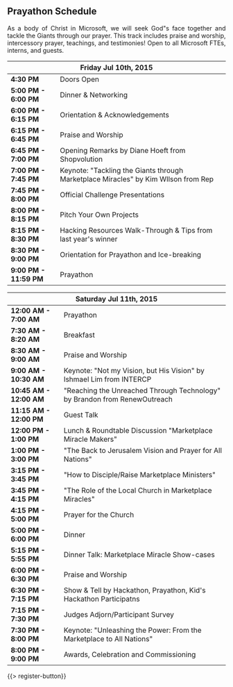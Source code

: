 ## <i class="icon fa-clock-o"></i> Prayathon Schedule

<p style="text-align: justify;">
As a body of Christ in Microsoft, we will seek God&quot;s face together and tackle the Giants through our prayer. This track includes praise and worship, intercessory prayer, teachings, and testimonies! Open to all Microsoft FTEs, interns, and guests. 
</p>
<table class="default">
<thead>
<tr class="row-1 odd">
  <th colspan="2" class="column-1"><div>Friday Jul 10th, 2015</div></th>
</tr>
</thead>
<tbody class="row-hover" role="alert" aria-live="polite" aria-relevant="all">
<tr class="row-2">
  <td class="column-1"><strong>4:30 PM</strong></td><td class="column-2">Doors Open </td>
</tr>
<tr class="row-3">
  <td class="column-1"><strong>5:00 PM - 6:00 PM</strong></td><td class="column-2">Dinner &amp; Networking</td>
</tr>
<tr>
  <td><strong>6:00 PM - 6:15 PM</strong></td><td>Orientation &amp; Acknowledgements</td>
</tr>
<tr class="row-4">
  <td class="column-1"><strong>6:15 PM - 6:45 PM</strong></td><td class="column-2">Praise and Worship</td>
</tr>
<tr>
  <td><strong>6:45 PM - 7:00 PM</strong></td><td>Opening Remarks by Diane Hoeft from Shopvolution</td>
</tr>
<tr>
  <td><strong>7:00 PM - 7:45 PM</strong></td><td>Keynote: &quot;Tackling the Giants through Marketplace Miracles&quot; by Kim WIlson from Rep</td>
</tr>
<tr class="row-5">
  <td class="column-1"><strong>7:45 PM - 8:00 PM</strong></td><td class="column-2">Official Challenge Presentations</td>
</tr>
<tr class="row-6">
  <td class="column-1"><strong>8:00 PM - 8:15 PM</strong></td><td class="column-2">Pitch Your Own Projects </td>
</tr>
<tr>
  <td><strong>8:15 PM - 8:30 PM</strong></td><td>Hacking Resources Walk-Through &amp; Tips from last year&apos;s winner</td>
</tr>
<tr class="row-7">
  <td class="column-1"><strong>8:30 PM - 9:00 PM</strong></td><td class="column-2">Orientation for Prayathon and Ice-breaking</td>
</tr>
<tr>
  <td><strong>9:00 PM - 11:59 PM</strong></td><td>Prayathon</td>
</tr>
</tbody>
</table>

<table class="default">
<thead>
<tr class="row-1 odd">
  <th colspan="2" class="column-1"><div>Saturday Jul 11th, 2015</div></th>
</tr>
</thead>
<tbody class="row-hover">
<tr class="row-2 even">
  <td class="column-1"><strong>12:00 AM - 7:00 AM</strong></td><td class="column-2">Prayathon</td>
</tr>
<tr class="row-6 even">
  <td class="column-1"><strong>7:30 AM - 8:20 AM</strong></td><td class="column-2">Breakfast</td>
</tr>
<tr>
  <td><strong>8:30 AM - 9:00 AM</strong></td><td>Praise and Worship</td>
</tr>
<tr>
  <td><strong>9:00 AM - 10:30 AM</strong></td><td>Keynote: &quot;Not my Vision, but His Vision&quot; by Ishmael Lim from INTERCP</td>
</tr>
<tr class="row-7 odd">
  <td class="column-1"><strong>10:45 AM - 12:00 AM</strong></td><td class="column-2">&quot;Reaching the Unreached Through Technology&quot; by Brandon from RenewOutreach</td>
</tr>
<tr class="row-8 even">
  <td class="column-1"><strong>11:15 AM - 12:00 PM</strong></td><td class="column-2">Guest Talk</td>
</tr>
<tr class="row-9 odd">
  <td class="column-1"><strong>12:00 PM - 1:00 PM</strong></td><td class="column-2">Lunch &amp; Roundtable Discussion &quot;Marketplace Miracle Makers&quot;</td>
</tr>
<tr class="row-10 even">
  <td class="column-1"><strong>1:00 PM - 3:00 PM</strong></td><td class="column-2">&quot;The Back to Jerusalem Vision and Prayer for All Nations&quot;</td>
</tr>
<tr>
  <td><strong>3:15 PM - 3:45 PM</strong></td><td>&quot;How to Disciple/Raise Marketplace Ministers&quot;</td>
</tr>
<tr>
  <td><strong>3:45 PM - 4:15 PM</strong></td><td>&quot;The Role of the Local Church in Marketplace Miracles&quot;</td>
</tr>
<tr class="row-12 even">
  <td class="column-1"><strong>4:15 PM - 5:00 PM</strong></td><td class="column-2">Prayer for the Church</td>
</tr>
<tr class="row-13 odd">
  <td class="column-1"><strong>5:00 PM - 6:00 PM</strong></td><td class="column-2">Dinner</td>
</tr>
<tr>
  <td><strong>5:15 PM - 5:55 PM</strong></td><td>Dinner Talk: Marketplace Miracle Show-cases</td>
</tr>
<tr class="row-14 even">
  <td class="column-1"><strong>6:00 PM - 6:30 PM</strong></td><td class="column-2">Praise and Worship</td>
</tr>
<tr class="row-15 odd">
  <td class="column-1"><strong>6:30 PM - 7:15 PM</strong></td><td class="column-2">Show &amp; Tell by Hackathon, Prayathon, Kid&apos;s Hackathon Participatns</td>
</tr>
<tr>
  <td><strong>7:15 PM - 7:30 PM</strong></td><td>Judges Adjorn/Participant Survey</td>
</tr>
<tr class="row-16 even">
  <td class="column-1"><strong>7:30 PM - 8:00 PM</strong></td><td class="column-2">Keynote: &quot;Unleashing the Power: From the Marketplace to All Nations&quot;</td>
</tr>
<tr class="row-17 odd">
  <td class="column-1"><strong>8:00 PM - 9:00 PM</strong></td><td class="column-2">Awards, Celebration and Commissioning</td>
</tr>
</tbody>
</table>

{{> register-button}}

